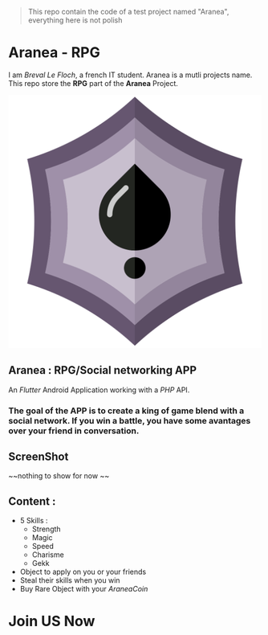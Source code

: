 > This repo contain the code of a test project named "Aranea", everything here is not polish
# Aranea - RPG
I am _Breval Le Floch_, a french IT student.
Aranea is a mutli projects name. 
This repo store the **RPG** part of the **Aranea** Project.

![](ressources/raw/cutie.png )


##  Aranea : RPG/Social networking APP
An *Flutter* Android Application working with a *PHP* API.
### The goal of the APP is to create a king of game blend with a social network. If you win a battle, you have some avantages over your friend in conversation.

## ScreenShot

 ~~nothing to show for now ~~


## Content :
- 5 Skills :
  - Strength
  - Magic
  - Speed
  - Charisme
  - Gekk
- Object to apply on you or your friends
- Steal their skills when you win
- Buy Rare Object with your *AraneaCoin*

# Join US Now

